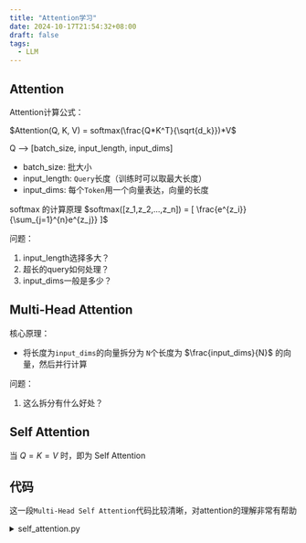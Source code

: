 ```yaml
---
title: "Attention学习"
date: 2024-10-17T21:54:32+08:00
draft: false
tags:
  - LLM
---
```

<link rel="stylesheet" href="https://cdn.jsdelivr.net/npm/katex@0.13.11/dist/katex.min.css" integrity="sha384-DYV02DUBOnbDOvGdyY39hAamjFl8A6L1rWd7Ahpplx6HUs/zyCo/s/5V4AIMpL+S" crossorigin="anonymous">  
<script defer src="https://cdn.jsdelivr.net/npm/katex@0.13.11/dist/katex.min.js" integrity="sha384-7A9/Zis/0CJi7SEJYfZoXFN9kPm9LP3tL5UJIsLUIIwAtt6OLH48hx1wYLUH3nC2" crossorigin="anonymous"></script>  
<script defer src="https://cdn.jsdelivr.net/npm/katex@0.13.11/dist/contrib/auto-render.js" integrity="sha384-9CMTKMwS8Jm8aE/uWIk3qffu5r/lUC+qOknBnrPN+N8LPgXWQncc3Ed5G3FsLWzW" crossorigin="anonymous" onload="renderMathInElement(document.body);"></script>

## Attention
Attention计算公式： 

$Attention(Q, K, V) = softmax(\frac{Q*K^T}{\sqrt{d_k}})*V$

Q --> [batch_size, input_length, input_dims]
- batch_size: 批大小
- input_length: `Query`长度（训练时可以取最大长度）
- input_dims: 每个`Token`用一个向量表达，向量的长度


softmax 的计算原理 $softmax([z_1,z_2,...,z_n]) = [ \frac{e^{z_i}}{\sum_{j=1}^{n}e^{z_j}} ]$



问题：
1. input_length选择多大？
2. 超长的query如何处理？
3. input_dims一般是多少？


## Multi-Head Attention
核心原理：
- 将长度为`input_dims`的向量拆分为 `N`个长度为 $\frac{input_dims}{N}$ 的向量，然后并行计算

问题：
1. 这么拆分有什么好处？

## Self Attention
当 $Q = K = V$ 时，即为 Self Attention


## 代码
这一段`Multi-Head Self Attention`代码比较清晰，对attention的理解非常有帮助

<details>
<summary>self_attention.py</summary>

```python
import torch
import torch.nn.functional as F
 
class SelfAttention(torch.nn.Module):
    def __init__(self, input_dim, heads):
        super(SelfAttention, self).__init__()
        self.input_dim = input_dim
        self.heads = heads
        self.head_dim = input_dim // heads
 
        # W_q,W_k,W_v,w_o 都是 input_dim*input_dim 的矩阵
        self.W_q = torch.nn.Linear(input_dim, input_dim)
        self.W_k = torch.nn.Linear(input_dim, input_dim)
        self.W_v = torch.nn.Linear(input_dim, input_dim)
 
        self.W_o = torch.nn.Linear(input_dim, input_dim)
 
    def forward(self, x):
        batch_size = x.shape[0]
 
        # Linear transformation to get Q, K, V
        Q = self.W_q(x)
        K = self.W_k(x)
        V = self.W_v(x)
 
        # Reshape Q, K, V to have multiple heads
        Q = Q.view(batch_size, -1, self.heads, self.head_dim).permute(0, 2, 1, 3)
        K = K.view(batch_size, -1, self.heads, self.head_dim).permute(0, 2, 1, 3)
        V = V.view(batch_size, -1, self.heads, self.head_dim).permute(0, 2, 1, 3)
 
        # Compute attention scores
        scores = torch.matmul(Q, K.permute(0, 1, 3, 2)) / (self.head_dim ** 0.5)
        attention_weights = F.softmax(scores, dim=-1)
 
        # Apply attention weights to V
        attention_output = torch.matmul(attention_weights, V)
 
        # Reshape and concatenate heads
        attention_output = attention_output.permute(0, 2, 1, 3).contiguous()
        attention_output = attention_output.view(batch_size, -1, self.input_dim)
 
        # Final linear transformation
        output = self.W_o(attention_output)
 
        return output
 
# 使用示例
input_dim = 64
seq_length = 10
heads = 8
input_data = torch.randn(1, seq_length, input_dim)  # 生成随机输入数据
self_attention = SelfAttention(input_dim, heads)
output = self_attention(input_data)
print(output.shape)  # 输出形状：torch.Size([1, 10, 64])
```
</details>